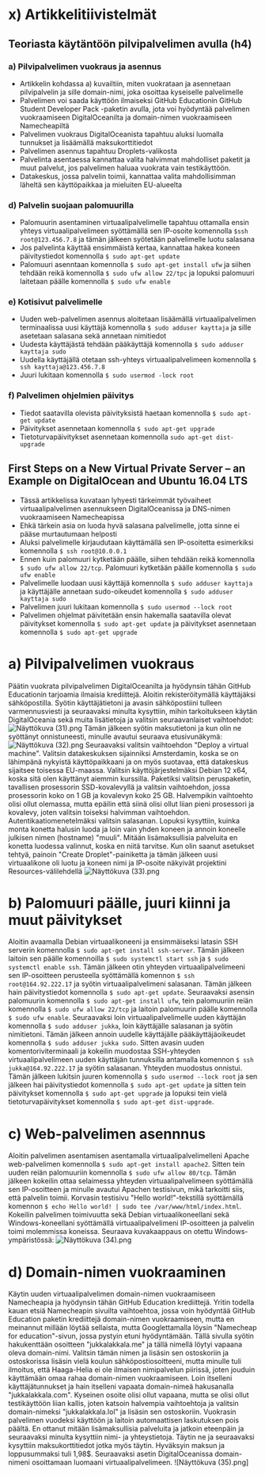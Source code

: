 # x) Artikkelitiivistelmät
## Teoriasta käytäntöön pilvipalvelimen avulla (h4)
### a) Pilvipalvelimen vuokraus ja asennus
- Artikkelin kohdassa a) kuvailtiin, miten vuokrataan ja asennetaan pilvipalvelin ja sille domain-nimi, joka osoittaa kyseiselle palvelimelle
- Palvelimen voi saada käyttöön ilmaiseksi GitHub Educationin GitHub Student Developer Pack -paketin avulla, jota voi hyödyntää palvelimen vuokraamiseen DigitalOceanilta ja domain-nimen vuokraamiseen Namecheapiltä
- Palvelimen vuokraus DigitalOceanista tapahtuu aluksi luomalla tunnukset ja lisäämällä maksukorttitiedot
- Palvelimen asennus tapahtuu Droplets-valikosta
- Palvelinta asentaessa kannattaa valita halvimmat mahdolliset paketit ja muut palvelut, jos palvelimen haluaa vuokrata vain testikäyttöön.
- Datakeskus, jossa palvelin toimii, kannattaa valita mahdollisimman läheltä sen käyttöpaikkaa ja mieluiten EU-alueelta
### d) Palvelin suojaan palomuurilla
- Palomuurin asentaminen virtuaalipalvelimelle tapahtuu ottamalla ensin yhteys virtuaalipalvelimeen syöttämällä sen IP-osoite komennolla
    ```$ssh root@123.456.7.8``` ja tämän jälkeen syötetään palvelimelle luotu salasana
- Jos palvelinta käyttää ensimmäistä kertaa, kannattaa hakea koneen päivitystiedot komennolla
    ```$ sudo apt-get update```
- Palomuuri asenntaan komennolla
    ```$ sudo apt-get install ufw``` ja siihen tehdään reikä komennolla
    ```$ sudo ufw allow 22/tpc``` ja lopuksi palomuuri laitetaan päälle komennolla
    ```$ sudo ufw enable```
### e) Kotisivut palvelimelle
- Uuden web-palvelimen asennus aloitetaan lisäämällä virtuaalipalvelimen terminaalissa uusi käyttäjä komennolla
    ```$ sudo adduser kayttaja``` ja sille asetetaan salasana sekä annetaan nimitiedot
- Uudesta käyttäjästä tehdään pääkäyttäjä komennolla
    ```$ sudo adduser kayttaja sudo```
- Uudella käyttäjällä otetaan ssh-yhteys virtuaalipalvelimeen komennolla
    ```$ ssh kayttaja@123.456.7.8```
- Juuri lukitaan komennolla
    ```$ sudo usermod -lock root```
### f) Palvelimen ohjelmien päivitys
- Tiedot saatavilla olevista päivityksistä haetaan komennolla
    ```$ sudo apt-get update```
- Päivitykset asennetaan komennolla
    ```$ sudo apt-get upgrade```
- Tietoturvapäivitykset asennetaan komennolla
    ```sudo apt-get dist-upgrade```

## First Steps on a New Virtual Private Server – an Example on DigitalOcean and Ubuntu 16.04 LTS
- Tässä artikkelissa kuvataan lyhyesti tärkeimmät työvaiheet virtuaalipalvelimen asennukseen DigitalOceanissa ja DNS-nimen vuokraamiseen Namecheapissa
- Ehkä tärkein asia on luoda hyvä salasana palvelimelle, jotta sinne ei pääse murtautumaan helposti
- Aluksi palvelimelle kirjaudutaan käyttämällä sen IP-osoitetta esimerkiksi komennolla
    ```$ ssh root@10.0.0.1```
- Ennen kuin palomuuri kytketään päälle, siihen tehdään reikä komennolla
    ```$ sudo ufw allow 22/tcp```. Palomuuri kytketään päälle komennolla
    ```$ sudo ufw enable```
- Palvelimelle luodaan uusi käyttäjä komennolla
    ```$ sudo adduser kayttaja``` ja käyttäjälle annetaan sudo-oikeudet komennolla
    ```$ sudo adduser kayttaja sudo```
- Palvelimen juuri lukitaan komennolla
    ```$ sudo usermod --lock root```
- Palvelimen ohjelmat päivitetään ensin hakemalla saatavilla olevat päivitykset komennolla
    ```$ sudo apt-get update``` ja päivitykset asennetaan komennolla
    ```$ sudo apt-get upgrade```

# a) Pilvipalvelimen vuokraus
Päätin vuokrata pilvipalvelimen DigitalOceanilta ja hyödynsin tähän GitHub Educationin tarjoamia ilmaisia krediittejä. Aloitin rekisteröitymällä käyttäjäksi sähköpostilla. Syötin käyttäjätietoni ja avasin sähköpostiini tulleen varmennusviesti ja seuraavaksi minulta kysyttiin, mihin tarkoitukseen käytän DigitalOceania sekä muita lisätietoja ja valitsin seuraavanlaiset vaihtoehdot:
![Näyttökuva (31).png](https://github.com/JukkaLak/h4MaailmaKuulee/blob/main/N%C3%A4ytt%C3%B6kuva%20(31).png)
Tämän jälkeen syötin maksutietoni ja kun olin ne syöttänyt onnistuneesti, minulle avautui seuraava etusivunäkymä:
![Näyttökuva (32).png](https://github.com/JukkaLak/h4MaailmaKuulee/blob/main/N%C3%A4ytt%C3%B6kuva%20(32).png)
Seuraavaksi valitsin vaihtoehdon "Deploy a virtual machine". Valitsin datakeskuksen sijainniksi Amsterdamin, koska se on lähimpänä nykyistä käyttöpaikkaani ja on myös suotavaa, että datakeskus sijaitsee toisessa EU-maassa. Valitsin käyttöjärjestelmäksi Debian 12 x64, koska sitä olen käyttänyt aiemmin kurssilla. Paketiksi valitsin peruspaketin, tavallisen prosessorin SSD-kovalevyllä ja valitsin vaihtoehdon, jossa prosessorin koko on 1 GB ja kovalevyn koko 25 GB. Halvempikin vaihtoehto olisi ollut olemassa, mutta epäilin että siinä olisi ollut liian pieni prosessori ja kovalevy, joten valitsin toiseksi halvimman vaihtoehdon. Autentikaatiomenetelmäksi valitsin salasanan. Lopuksi kysyttiin, kuinka monta konetta halusin luoda ja loin vain yhden koneen ja annoin koneelle julkisen nimen (hostname) "muuli". Mitään lisämaksullisia palveluita en konetta luodessa valinnut, koska en niitä tarvitse. Kun olin saanut asetukset tehtyä, painoin "Create Droplet"-painiketta ja tämän jälkeen uusi virtuaalikone oli luotu ja koneen nimi ja IP-osoite näkyivät projektini Resources-välilehdellä
![Näyttökuva (33).png](https://github.com/JukkaLak/h4MaailmaKuulee/blob/main/N%C3%A4ytt%C3%B6kuva%20(33).png)

# b) Palomuuri päälle, juuri kiinni ja muut päivitykset
Aloitin avaamalla Debian virtuaalikoneeni ja ensimmäiseksi latasin SSH serverin komennolla
    ```$ sudo apt-get install ssh-server```. Tämän jälkeen laitoin sen päälle komennoilla
    ```$ sudo systemctl start ssh``` ja 
    ```$ sudo systemctl enable ssh```.
Tämän jälkeen otin yhteyden virtuaalipalvelimeeni sen IP-osoitteen perusteella syöttämällä komennon
    ```$ ssh root@164.92.222.17``` ja syötin virtuaalipalvelimeni salasanan. Tämän jälkeen hain päivitystiedot komennolla
    ```$ sudo apt-get update```. Seuraavaksi asensin palomuurin komennolla
    ```$ sudo apt-get install ufw```, tein palomuuriin reiän komennolla
    ```$ sudo ufw allow 22/tcp``` ja laitoin palomuurin päälle komennolla 
    ```$ sudo ufw enable```. Seuraavaksi loin virtuaalipalvelimelle uuden käyttäjän komennolla
    ```$ sudo adduser jukka```, loin käyttäjälle salasanan ja syötin nimitietoni. Tämän jälkeen annoin uudelle käyttäjälle pääkäyttäjäoikeudet komennolla
    ```$ sudo adduser jukka sudo```. Sitten avasin uuden komentoriviterminaali ja kokeilin muodostaa SSH-yhteyden virtuaalipalvelimeen uuden käyttäjän tunnuksilla antamalla komennon
    ```$ ssh jukka@164.92.222.17``` ja syötin salasanan. Yhteyden muodostus onnistui. Tämän jälkeen lukitsin juuren komennolla
    ```$ sudo usermod --lock root``` ja sen jälkeen hai päivitystiedot komennolla
    ```$ sudo apt-get update``` ja sitten tein päivitykset komennolla
    ```$ sudo apt-get upgrade``` ja lopuksi tein vielä tietoturvapäivitykset komennolla
    ```$ sudo apt-get dist-upgrade```.

# c) Web-palvelimen asennnus
Aloitin palvelimen asentamisen asentamalla virtuaalipalvelimelleni Apache web-palvelimen komennolla
    ```$ sudo apt-get install apache2```. Sitten tein uuden reiän palomuuriin komennolla
    ```$ sudo ufw allow 80/tcp```. Tämän jälkeen kokeilin ottaa selaimessa yhteyden virtuaalipalvelimeen syöttämällä sen IP-osoitteen ja minulle avautui Apachen testisivun, mikä tarkoitti siis, että palvelin toimii. Korvasin testisivu "Hello world!"-tekstillä syöttämällä komennon
    ```$ echo Hello world! | sudo tee /var/www/html/index.html```. Kokeilin palvelimen toimivuutta sekä Debian virtuaalikoneellani sekä Windows-koneellani syöttämällä virtuaalipalvelimeni IP-osoitteen ja palvelin toimi molemmissa koneissa. Seuraava kuvakaappaus on otettu Windows-ympäristössä:
![Näyttökuva (34).png](https://github.com/JukkaLak/h4MaailmaKuulee/blob/main/N%C3%A4ytt%C3%B6kuva%20(34).png)

# d) Domain-nimen vuokraaminen
Käytin uuden virtuaalipalvelimen domain-nimen vuokraamiseen Namecheapia ja hyödynsin tähän GitHub Education krediittejä. Yritin todella kauan etsiä Namecheapin sivuilta vaihtoehtoa, jossa voin hyödyntää GitHub Education paketin krediittejä domain-nimen vuokraamiseen, mutta en meinannut millään löytää sellaista, mutta Googlettamalla löysin "Namecheap for education"-sivun, jossa pystyin etuni hyödyntämään. Tällä sivulla syötin hakukenttään osoitteen "jukkalakkala.me" ja tällä nimellä löytyi vapaana oleva domain-nimi. Valitsin tämän nimen ja lisäsin sen ostoskoriin ja ostoskorissa lisäsin vielä koulun sähköpostiosoitteeni, mutta minulle tuli ilmoitus, että Haaga-Helia ei ole ilmaisen nimipalvelun piirissä, joten jouduin käyttämään omaa rahaa domain-nimen vuokraamiseen. Loin itselleni käyttäjätunnukset ja hain itselleni vapaata domain-nimeä hakusanalla "jukkalakkala.com". Kyseinen osoite olisi ollut vapaana, mutta se olisi ollut testikäyttöön liian kallis, joten katsoin halvempia vaihtoehtoja ja valitsin domain-nimeksi "jukkalakkala.lol" ja lisäsin sen ostoskoriin. Vuokrasin palvelimen vuodeksi käyttöön ja laitoin automaattisen laskutuksen pois päältä. En ottanut mitään lisämaksullisia palveluita ja jatkoin eteenpäin ja seuraavaksi minulta kysyttiin nimi- ja yhteystietoja. Täytin ne ja seuraavaksi kysyttiin maksukorttitiedot jotka myös täytin. Hyväksyin maksun ja loppusummaksi tuli 1,98$. Seuraavaksi asetin DigitalOceanissa domain-nimeni osoittamaan luomaani virtuaalipalvelimeen.
![Näyttökuva (35).png]




  
